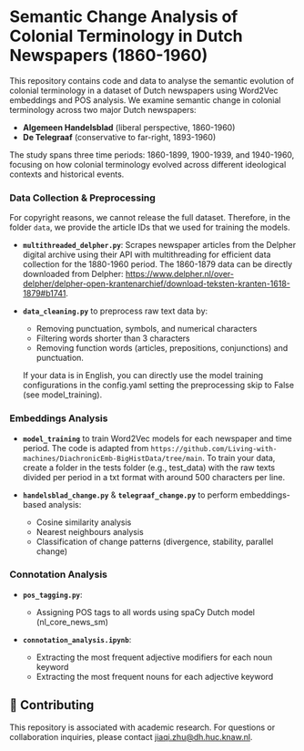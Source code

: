 # Semantic Change Analysis of Colonial Terminology in Dutch Newspapers (1860-1960)

This repository contains code and data to analyse the semantic evolution of colonial terminology in a dataset of Dutch newspapers using Word2Vec embeddings and POS analysis. We examine semantic change in colonial terminology across two major Dutch newspapers:
- **Algemeen Handelsblad** (liberal perspective, 1860-1960)
- **De Telegraaf** (conservative to far-right, 1893-1960)

The study spans three time periods: 1860-1899, 1900-1939, and 1940-1960, focusing on how colonial terminology evolved across different ideological contexts and historical events.

### Data Collection & Preprocessing

For copyright reasons, we cannot release the full dataset. Therefore, in the folder `data`, we provide the article IDs that we used for training the models. 

- **`multithreaded_delpher.py`**: Scrapes newspaper articles from the Delpher digital archive using their API with multithreading for efficient data collection for the 1880-1960 period. The 1860-1879 data can be directly downloaded from Delpher: https://www.delpher.nl/over-delpher/delpher-open-krantenarchief/download-teksten-kranten-1618-1879#b1741.
  
- **`data_cleaning.py`** to preprocess raw text data by:
  - Removing punctuation, symbols, and numerical characters
  - Filtering words shorter than 3 characters
  - Removing function words (articles, prepositions, conjunctions) and punctuation.
  
  If your data is in English, you can directly use the model training configurations in the config.yaml setting the preprocessing skip to False (see model_training).

### Embeddings Analysis

- **`model_training`** to train Word2Vec models for each newspaper and time period. The code is adapted from `https://github.com/Living-with-machines/DiachronicEmb-BigHistData/tree/main`.
  To train your data, create a folder in the tests folder (e.g., test_data) with the raw texts divided per period in a txt format with around 500 characters per line. 
  
- **`handelsblad_change.py`** & **`telegraaf_change.py`** to perform embeddings-based analysis:
  - Cosine similarity analysis
  - Nearest neighbours analysis
  - Classification of change patterns (divergence, stability, parallel change)

### Connotation Analysis

- **`pos_tagging.py`**:
  - Assigning POS tags to all words using spaCy Dutch model (nl_core_news_sm)
    
- **`connotation_analysis.ipynb`**:
  - Extracting the most frequent adjective modifiers for each noun keyword
  - Extracting the most frequent nouns for each adjective keyword

## 🤝 Contributing

This repository is associated with academic research. For questions or collaboration inquiries, please contact jiaqi.zhu@dh.huc.knaw.nl.
